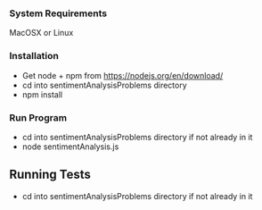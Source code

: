 ### System Requirements
MacOSX or Linux

### Installation
- Get node + npm from https://nodejs.org/en/download/
- cd into sentimentAnalysisProblems directory
- npm install

### Run Program
- cd into sentimentAnalysisProblems directory if not already in it
- node sentimentAnalysis.js

## Running Tests
- cd into sentimentAnalysisProblems directory if not already in it
